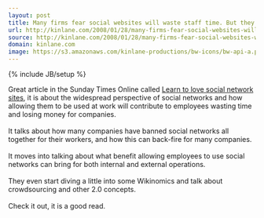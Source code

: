 ```yaml
---
layout: post
title: Many firms fear social websites will waste staff time. But they can bring benefits by helping collaboration and the spread of ideas
url: http://kinlane.com/2008/01/28/many-firms-fear-social-websites-will-waste-staff-time-but-they-can-bring-benefits-by-helping-collaboration-and-the-spread-of-ideas/
source: http://kinlane.com/2008/01/28/many-firms-fear-social-websites-will-waste-staff-time-but-they-can-bring-benefits-by-helping-collaboration-and-the-spread-of-ideas/
domain: kinlane.com
image: https://s3.amazonaws.com/kinlane-productions/bw-icons/bw-api-a.png
---
```

{% include JB/setup %}<p>
     <span class="c1">Great article in the Sunday Times Online called <a href="http://www.timesonline.co.uk/tol/life_and_style/career_and_jobs/recruiter_forum/article3255962.ece?Submitted=true">Learn to love social network sites</a>, it is about the widespread perspective of social networks and how allowing them to be used at work will contribute to employees wasting time and losing money for companies.
     <br />
     <br />
     It talks about how many companies have banned social networks all together for their workers, and how this can back-fire for many companies.
     <br />
     <br />
     It moves into talking about what benefit allowing employees to use social networks can bring for both internal and external operations.
     <br />
     <br />
     They even start diving a little into some Wikinomics and talk about crowdsourcing and other 2.0 concepts.
     <br />
     <br />
     Check it out, it is a good read.
     <br /></span>
</p>